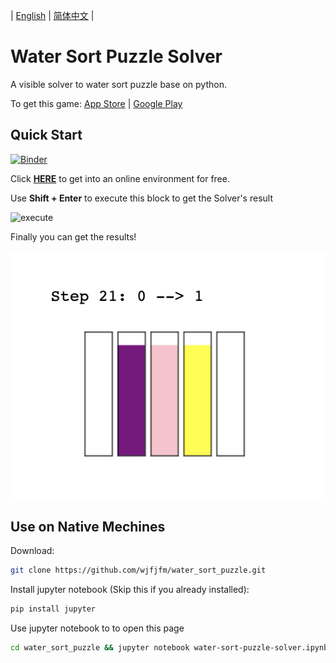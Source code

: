 | [English](./README.md) |  [简体中文](./README-cn.md) |

# Water Sort Puzzle Solver

A visible solver to water sort puzzle base on python.

To get this game: [App Store](https://apps.apple.com/app/id1514542157) | [Google Play](https://play.google.com/store/apps/details?id=com.gma.water.sort.puzzle)

## Quick Start

[![Binder](https://mybinder.org/badge_logo.svg)](https://mybinder.org/v2/gh/wjfjfm/water_sort_puzzle/HEAD?filepath=water-sort-puzzle-solver.ipynb)

Click **[HERE](https://mybinder.org/v2/gh/wjfjfm/water_sort_puzzle/HEAD?filepath=water-sort-puzzle-solver.ipynb)** to get into an online environment for free.

Use **Shift + Enter** to execute this block to get the Solver's result

![execute](README.assets/exeute.png)

Finally you can get the results!

![result](README.assets/result.png)


## Use on Native Mechines

Download:

```bash
git clone https://github.com/wjfjfm/water_sort_puzzle.git
```

Install jupyter notebook (Skip this if you already installed):

```bash
pip install jupyter
```

Use jupyter notebook to to open this page

```bash
cd water_sort_puzzle && jupyter notebook water-sort-puzzle-solver.ipynb
```


